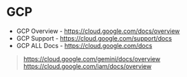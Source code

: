 # GCP
* GCP Overview - https://cloud.google.com/docs/overview
* GCP Support - https://cloud.google.com/support/docs
* GCP ALL Docs - https://cloud.google.com/docs
>https://cloud.google.com/gemini/docs/overview
>https://cloud.google.com/iam/docs/overview
